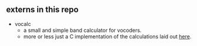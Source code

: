 ## externs in this repo
 - vocalc
    - a small and simple band calculator for vocoders. 
    - more or less just a C implementation of the calculations laid out [here](https://cycling74.com/tutorials/a-basic-vocoder-tutorial-part-1).
